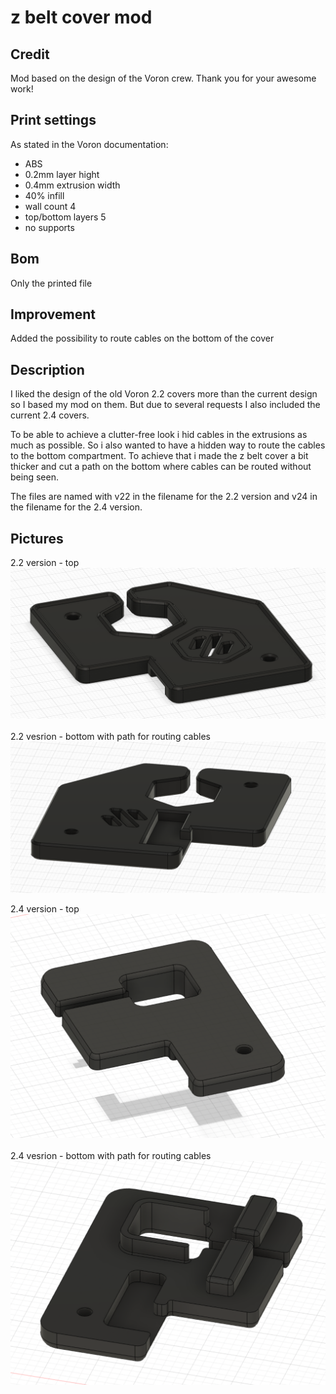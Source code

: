 # z belt cover mod
## Credit
Mod based on the design of the Voron crew.
Thank you for your awesome work!
## Print settings
As stated in the Voron documentation:
* ABS
* 0.2mm layer hight
* 0.4mm extrusion width
* 40% infill
* wall count 4
* top/bottom layers 5
* no supports

## Bom
Only the printed file
## Improvement
Added the possibility to route cables on the bottom of the cover
## Description
I liked the design of the old Voron 2.2 covers more than the current design so I based my mod on them. But due to several requests I also included the current 2.4 covers.

To be able to achieve a clutter-free look i hid cables in the extrusions as much as possible.
So i also wanted to have a hidden way to route the cables to the bottom compartment. To achieve that i made
the z belt cover a bit thicker and cut a path on the bottom where cables can be routed without being seen.

The files are named with v22 in the filename for the 2.2 version and v24 in the filename for the 2.4 version.
## Pictures
2.2 version - top
![z belt cover](img/z_belt_cover_mod_v22_img_0.png)
&nbsp;<br/>
2.2 vesrion - bottom with path for routing cables
![z belt cover](img/z_belt_cover_mod_v22_img_1.png)

2.4 version - top
![z belt cover](img/z_belt_cover_mod_v24_img_0.png)
&nbsp;<br/>
2.4 vesrion - bottom with path for routing cables
![z belt cover](img/z_belt_cover_mod_v24_img_1.png)
